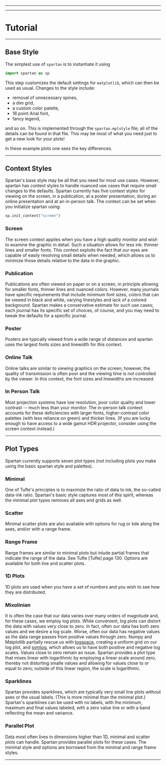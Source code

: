 ____
____
# Tutorial
____

## Base Style

The simplest use of `spartan` is to instantiate it using

```python
import spartan as sp
```

This step customizes the default settings for `matplotlib`, which can then be used as usual. Changes to the style include:

* removal of unnecessary spines,
* a dim grid,
* a custom color palette,
* 16 point Arial font,
* fancy legend,

and so on. This is implemented through the `spartan.mplstyle` file; all of the details can be found in that file. This may be most of what you need just to get a new look for your plots! 

In these example plots one sees the key differences. 

____
## Context Styles

Spartan's base style may be all that you need for most use cases. However, spartan has context styles to handle nuanced use cases that require small changes to the defaults. Spartan currently has five context styles for viewing on the screen, in a publication, at a poster presentation, during an online presentation and at an in-person talk. The context can be set when you initialize spartan using:
```python
sp.init_context("screen")
```


### Screen

The screen context applies when you have a high quality monitor and wish to examine the graphic in detail. Such a situation allows for less ink: thinner lines and smaller fonts. This context exploits the fact that our eyes are capable of easily resolving small details when needed, which allows us to minimize those details relative to the data in the graphic.

### Publication

Publications are often viewed on paper or on a screen, in principle allowing for smaller fonts, thinner lines and nuanced colors. However, many journals have specific requirements that include minimum font sizes, colors that can be viewed in black and white, varying linestyles and lack of a colored background. Spartan makes a conservative estimate for such use cases; each journal has its specific set of choices, of course, and you may need to tweak the defaults for a specific journal. 


### Poster

Posters are typically viewed from a wide range of distances and spartan uses the largest fonts sizes and linewidth for this context. 


### Online Talk

Online talks are similar to viewing graphics on the screen; however, the quality of transmission is often poor and the viewing time is not controlled by the viewer. In this context, the font sizes and linewidths are increased.

### In Person Talk

Most projection systems have low resolution, poor color quality and lower contrast -- much less than your monitor. The in-person talk context accounts for these deficiencies with larger fonts, higher-contrast color palettes (with less reliance on green) and thicker lines. (If you are lucky enough to have access to a wide gamut HDR projector, consider using the screen context instead.)


____
## Plot Types

Spartan currently supports seven plot types (not including plots you make using the basic spartan style and palettes). 

### Minimal

One of Tufte's principles is to maximize the ratio of data to ink, the so-called data-ink ratio. Spartan's basic style captures most of this spirit, whereas the minimal plot types removes all axes and grids as well.


### Scatter

Minimal scatter plots are also available with options for rug or kde along the axes, and/or with a range frame.

### Range Frame

Range frames are similar to minimal plots but inlude partial frames that indicate the range of the data. See Tufte [Tufte] page 130. Options are available for both line and scatter plots.


### 1D Plots

1D plots are used when you have a set of numbers and you wish to see how they are distributed.


### Mixolinian

It is often the case that our data varies over many orders of magnitude and, for these cases, we employ log plots. While convenient, log plots can distort the data with values very close to zero. In fact, often our data has both zero values and we desire a log scale. Worse, often our data has negative values as the data range passes from positive values through zero. Numpy and Matplotlib partially rescue us with [logspace](https://numpy.org/doc/stable/reference/generated/numpy.logspace.html), creating a uniform grid on our log plot, and [symlog](https://matplotlib.org/3.1.0/gallery/scales/symlog_demo.html), which allows us to have both positive and negative log scales. Values close to zero remain an issue. Spartan provides a plot type that mixes linear with logarithmic by employing a linear scale around zero, thereby not distorting smalle values and allowing for values close to or equal to zero; outside of this linear region, the scale is logarithmic. 


### Sparklines

Spartan provides sparklines, which are typically very small line plots without axes or the usual labels. (This is more minimal than the minimal plot.) Spartan's sparklines can be used with no labels, with the minimum, maximum and final values labeled, with a zero value line or with a band reflecting the mean and variance.


### Parallel Plot

Data most often lives in dimensions higher than 1D, minimal and scatter plots can handle. Spartan provides parallel plots for these cases. The minimal style and options are borrowed from the minimal and range frame styles.

___

